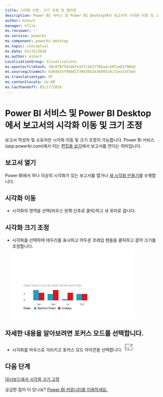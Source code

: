 ```yaml
---
title: 시각화 이동, 크기 조정 및 팝아웃
description: Power BI 서비스 및 Power BI Desktop에서 보고서의 시각화 이동 및 크기 조정
author: mihart
manager: kfile
ms.reviewer: ''
ms.service: powerbi
ms.component: powerbi-desktop
ms.topic: conceptual
ms.date: 03/23/2018
ms.author: mihart
LocalizationGroup: Visualizations
ms.openlocfilehash: 38c8787592407e15711617f0baac10f2a81790dd
ms.sourcegitcommit: 638de55f996d177063561b36d95c8c71ea7af3ed
ms.translationtype: HT
ms.contentlocale: ko-KR
ms.lasthandoff: 05/17/2018
---
```

# <a name="move-and-resize-a-visualization-in-a-report-in-power-bi-service-and-power-bi-desktop"></a>Power BI 서비스 및 Power BI Desktop에서 보고서의 시각화 이동 및 크기 조정
보고서 작성자 및 소유자만 시각화 이동 및 크기 조정이 가능합니다. Power BI 서비스(app.powerbi.com)에서 이는 [편집용 보기](service-reading-view-and-editing-view.md)에서 보고서를 연다는 의미입니다.

## <a name="open-the-report"></a>보고서 열기
Power BI에서 하나 이상의 시각화가 있는 보고서를 열거나 [새 시각화 만들기](power-bi-report-add-visualizations-i.md)를 수행합니다. 

## <a name="move-the-visualization"></a>시각화 이동
* 시각화의 영역을 선택(마우스 왼쪽 단추로 클릭)하고 새 위치로 끕니다.

## <a name="resize-the-visualization"></a>시각화 크기 조정
* 시각화를 선택하여 테두리를 표시하고 어두운 프레임 핸들을 클릭하고 끌어 크기를 조정합니다.  
  ![](media/power-bi-visualization-move-and-resize/untitled.gif)

## <a name="select-focus-mode-to-see-more-detail"></a>자세한 내용을 알아보려면 포커스 모드를 선택합니다.
* 시각화를 마우스로 가리키고 포커스 모드 아이콘을 선택합니다.
  ![](media/power-bi-visualization-move-and-resize/pbi_popouticon.jpg)

## <a name="next-steps"></a>다음 단계
[대시보드에서 시각화 크기 고정](service-dashboard-edit-tile.md)  

궁금한 점이 더 있나요? [Power BI 커뮤니티를 이용하세요.](http://community.powerbi.com/)
